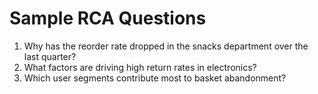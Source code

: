 # Sample RCA Questions

1. Why has the reorder rate dropped in the snacks department over the last quarter?
2. What factors are driving high return rates in electronics?
3. Which user segments contribute most to basket abandonment?
